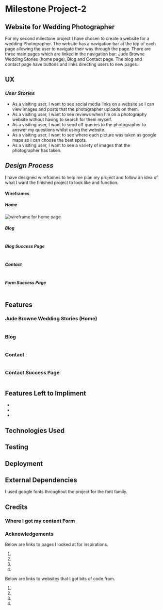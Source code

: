 # Milestone Project-2
## Website for Wedding Photographer
<p>For my second milestone project I have chosen to create a website for a wedding Photographer. The website has a navigation bar at the top of each page allowing the user to navigate their way through the page.  There are three main pages which are linked in the navigation bar; Jude Browne Wedding Stories (home page), Blog and Contact page. The blog and contact page have buttons and links directing users to new pages.</p>

## UX
<!------------------------Add in Text-->

### <em>User Stories</em>
<ul>
<li>As a visiting user, I want to see social media links on a website so I can view images and posts that the photographer uploads on them.</li>
<li>As a visiting user, I want to see reviews when I’m on a photography website without having to search for them myself.</li>
<li>As a visiting user, I want to send off queries to the photographer to answer my questions whilst using the website.</li>
<li>As a visiting user, I want to see where each picture was taken as google maps so I can choose the best spots.</li>
<li>As a visiting user, I want to see a variety of images that the photographer has taken.</li>
</ul>

## <em>Design Process</em>

<p>I have designed wireframes to help me plan my project and follow an idea of what I want the finished project to look like and function.</p>

#### Wireframes


##### Home
<img src="static/wireframes/home.png" alt="wireframe for home page">

##### Blog
<img src="" alt="">

##### Blog Success Page
<img src="" alt="">

##### Contact
<img src="" alt="">

##### Form Success Page
<img src="" alt="">

## Features

### Jude Browne Wedding Stories (Home)

<p></p>
<img src="" alt="">

### Blog

<p></p>
<img src="" alt="">

### Contact 

<p></p>
<img src="" alt="">

### Contact Success Page

<p></p>
<img src="" alt="">

## Features Left to Impliment

<ul>
<li></li>
<li></li>
<li></li>
</ul>

## Technologies Used

## Testing

## Deployment

## External Dependencies
<p>I used google fonts throughout the project for the font family.</p>

## Credits
### Where I got my content Form
<p></p>

### Acknowledgements
<p>Below are links to pages I looked at for inspirations.</p>
<ol>
<li></li>
<li></li>
<li></li>
<li></li>
</ol>

<p>Below are links to websites that I got bits of code from.</p>
<ol>
<li></li>
<li></li>
<li></li>
<li></li>
</ol>